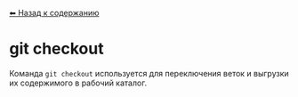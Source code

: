 [⬅ Назад к содержанию](./README.md)

# git checkout

Команда `git checkout` используется для переключения веток и выгрузки их содержимого в рабочий каталог.